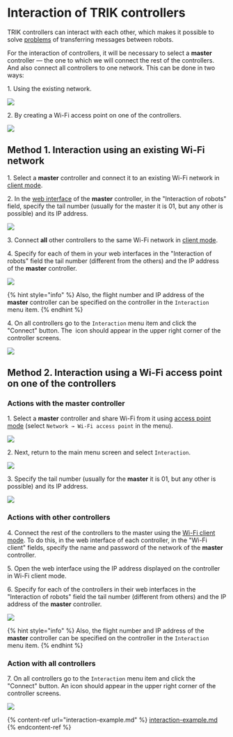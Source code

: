 # Interaction of TRIK controllers

TRIK controllers can interact with each other, which makes it possible to solve [problems](interaction-example.md) of transferring messages between robots.

For the interaction of controllers, it will be necessary to select a **master** controller — the one to which we will connect the rest of the controllers. And also connect all controllers to one network. This can be done in two ways:

1\. Using the existing network.

![](<../../../.gitbook/assets/78 1 En connection-on-wifi.png>)

2\. By creating a Wi-Fi access point on one of the controllers.

![](<../../../.gitbook/assets/78 2 En connection-on-robot.png>)

## Method 1. Interaction using an existing Wi-Fi network

1\. Select a **master** controller and connect it to an existing Wi-Fi network in [client mode](../network-connection.md#client).

2\. In the [web interface](../../web-interface.md) of the **master** controller, in the "Interaction of robots" field, specify the tail number (usually for the master it is 01, but any other is possible) and its IP address.

![](<../../../.gitbook/assets/78 3 En configurator-main (1).png>)

3\. Connect **all** other controllers to the same Wi-Fi network in [client mode](../network-connection.md#client).

4\. Specify for each of them in your web interfaces in the "Interaction of robots" field the tail number (different from the others) and the IP address of the **master** controller.

![](<../../../.gitbook/assets/78 4 En configurator-other.png>)

{% hint style="info" %}
Also, the flight number and IP address of the **master** controller can be specified on the controller in the `Interaction` menu item.
{% endhint %}

4\. On all controllers go to the `Interaction` menu item and click the "Connect" button. The <img src="../../../.gitbook/assets/mailboxConnected.png" alt="" data-size="line"> icon should appear in the upper right corner of the controller screens.

![](<../../../.gitbook/assets/78 5 En trik-connected.png>)

## Method 2. Interaction using a Wi-Fi access point on one of the controllers

### Actions with the master controller

1\. Select a **master** controller and share Wi-Fi from it using [access point mode](../network-connection.md#accesspoint) (select `Network → Wi-Fi access point` in the menu).

![](<../../../.gitbook/assets/78 7 En trik-wi-fi-accesspoint.png>)

2\. Next, return to the main menu screen and select `Interaction`.

![](<../../../.gitbook/assets/78 A En Главный экран - взаимодействие.png>)

3\. Specify the tail number (usually for the **master** it is 01, but any other is possible) and its IP address.

![](<../../../.gitbook/assets/78 B En Взаимодействие.png>)

### Actions with other controllers

4\. Connect the rest of the controllers to the master using the [Wi-Fi client mode](../network-connection.md#accesspoint). To do this, in the web interface of each controller, in the "Wi-Fi client" fields, specify the name and password of the network of the **master** controller.

5\. Open the web interface using the IP address displayed on the controller in Wi-Fi client mode.

6\. Specify for each of the controllers in their web interfaces in the "Interaction of robots" field the tail number (different from others) and the IP address of the **master** controller.

![](<../../../.gitbook/assets/78 C En configurator-other.png>)

{% hint style="info" %}
Also, the flight number and IP address of the **master** controller can be specified on the controller in the `Interaction` menu item.
{% endhint %}

### Action with all controllers

7\.  On all controllers go to the `Interaction` menu item and click the "Connect" button. An <img src="../../../.gitbook/assets/mailboxConnected.png" alt="" data-size="line">icon should appear in the upper right corner of the controller screens.

![](<../../../.gitbook/assets/78 D En trik-connected.png>)

{% content-ref url="interaction-example.md" %}
[interaction-example.md](interaction-example.md)
{% endcontent-ref %}

